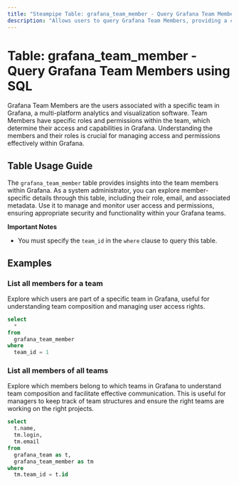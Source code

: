 ```yaml
---
title: "Steampipe Table: grafana_team_member - Query Grafana Team Members using SQL"
description: "Allows users to query Grafana Team Members, providing a comprehensive view of all the team members and their associated details."
---
```


# Table: grafana_team_member - Query Grafana Team Members using SQL

Grafana Team Members are the users associated with a specific team in Grafana, a multi-platform analytics and visualization software. Team Members have specific roles and permissions within the team, which determine their access and capabilities in Grafana. Understanding the members and their roles is crucial for managing access and permissions effectively within Grafana.

## Table Usage Guide

The `grafana_team_member` table provides insights into the team members within Grafana. As a system administrator, you can explore member-specific details through this table, including their role, email, and associated metadata. Use it to manage and monitor user access and permissions, ensuring appropriate security and functionality within your Grafana teams.

**Important Notes**
- You must specify the `team_id` in the `where` clause to query this table.

## Examples

### List all members for a team
Explore which users are part of a specific team in Grafana, useful for understanding team composition and managing user access rights.

```sql
select
  *
from
  grafana_team_member
where
  team_id = 1
```

### List all members of all teams
Explore which members belong to which teams in Grafana to understand team composition and facilitate effective communication. This is useful for managers to keep track of team structures and ensure the right teams are working on the right projects.

```sql
select
  t.name,
  tm.login,
  tm.email
from
  grafana_team as t,
  grafana_team_member as tm
where
  tm.team_id = t.id
```